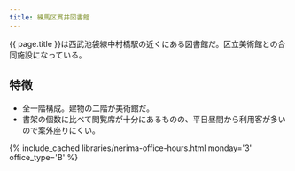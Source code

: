 ```yaml
---
title: 練馬区貫井図書館
---
```


{{ page.title }}は西武池袋線中村橋駅の近くにある図書館だ。区立美術館との合同施設になっている。

## 特徴

* 全一階構成。建物の二階が美術館だ。
* 書架の個数に比べて閲覧席が十分にあるものの、平日昼間から利用客が多いので案外座りにくい。

{% include_cached libraries/nerima-office-hours.html monday='3' office_type='B' %}
